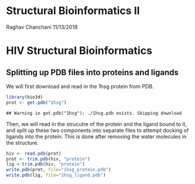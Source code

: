 Structural Bioinformatics II
================
Raghav Chanchani
11/13/2018

HIV Structural Bioinformatics
=============================

Splitting up PDB files into proteins and ligands
------------------------------------------------

We will first download and read in the 1hsg protein from PDB.

``` r
library(bio3d)
prot <- get.pdb("1hsg")
```

    ## Warning in get.pdb("1hsg"): ./1hsg.pdb exists. Skipping download

Then, we will read in the strucutre of the protein and the ligand bound to it, and split up these two components into separate files to attempt docking of ligands into the protein. This is done after removing the water molecules in the structure.

``` r
hiv <- read.pdb(prot)
prot <- trim.pdb(hiv, "protein")
lig <-trim.pdb(hiv, "protein")
write.pdb(prot, file="1hsg_protein.pdb")
write.pdb(lig, file="1hsg_ligand.pdb")
```
